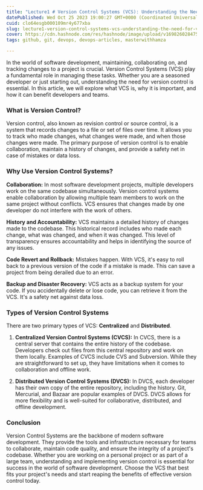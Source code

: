 ```yaml
---
title: "Lecture1 # Version Control Systems (VCS): Understanding the Need for Version Control"
datePublished: Wed Oct 25 2023 19:00:27 GMT+0000 (Coordinated Universal Time)
cuid: clo64esgb000109mr4y677xba
slug: lecture1-version-control-systems-vcs-understanding-the-need-for-version-control
cover: https://cdn.hashnode.com/res/hashnode/image/upload/v1698260284759/e3955260-0d73-44de-8ef1-64e45a093fe6.png
tags: github, git, devops, devops-articles, masterwithhamza

---
```


In the world of software development, maintaining, collaborating on, and tracking changes to a project is crucial. Version Control Systems (VCS) play a fundamental role in managing these tasks. Whether you are a seasoned developer or just starting out, understanding the need for version control is essential. In this article, we will explore what VCS is, why it is important, and how it can benefit developers and teams.

### **What is Version Control?**

Version control, also known as revision control or source control, is a system that records changes to a file or set of files over time. It allows you to track who made changes, what changes were made, and when those changes were made. The primary purpose of version control is to enable collaboration, maintain a history of changes, and provide a safety net in case of mistakes or data loss.

### **Why Use Version Control Systems?**

**Collaboration:** In most software development projects, multiple developers work on the same codebase simultaneously. Version control systems enable collaboration by allowing multiple team members to work on the same project without conflicts. VCS ensures that changes made by one developer do not interfere with the work of others.

**History and Accountability:** VCS maintains a detailed history of changes made to the codebase. This historical record includes who made each change, what was changed, and when it was changed. This level of transparency ensures accountability and helps in identifying the source of any issues.

**Code Revert and Rollback:** Mistakes happen. With VCS, it's easy to roll back to a previous version of the code if a mistake is made. This can save a project from being derailed due to an error.

**Backup and Disaster Recovery:** VCS acts as a backup system for your code. If you accidentally delete or lose code, you can retrieve it from the VCS. It's a safety net against data loss.

### **Types of Version Control Systems**

There are two primary types of VCS: **Centralized** and **Distributed**.

1. **Centralized Version Control Systems (CVCS):** In CVCS, there is a central server that contains the entire history of the codebase. Developers check out files from this central repository and work on them locally. Examples of CVCS include CVS and Subversion. While they are straightforward to set up, they have limitations when it comes to collaboration and offline work.
    
2. **Distributed Version Control Systems (DVCS):** In DVCS, each developer has their own copy of the entire repository, including the history. Git, Mercurial, and Bazaar are popular examples of DVCS. DVCS allows for more flexibility and is well-suited for collaborative, distributed, and offline development.
    

### **Conclusion**

Version Control Systems are the backbone of modern software development. They provide the tools and infrastructure necessary for teams to collaborate, maintain code quality, and ensure the integrity of a project's codebase. Whether you are working on a personal project or as part of a large team, understanding and implementing version control is essential for success in the world of software development. Choose the VCS that best fits your project's needs and start reaping the benefits of effective version control today.